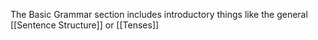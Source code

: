The Basic Grammar section includes introductory things like the general [[Sentence Structure]] or [[Tenses]]